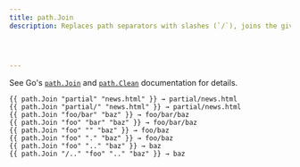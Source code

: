 ```yaml
---
title: path.Join
description: Replaces path separators with slashes (`/`), joins the given path elements into a single path, and returns the shortest path name equivalent to the result.




---
```


See Go's [`path.Join`] and [`path.Clean`] documentation for details.

[`path.Clean`]: https://pkg.go.dev/path#Clean
[`path.Join`]: https://pkg.go.dev/path#Join


```go-html-template
{{ path.Join "partial" "news.html" }} → partial/news.html
{{ path.Join "partial/" "news.html" }} → partial/news.html
{{ path.Join "foo/bar" "baz" }} → foo/bar/baz
{{ path.Join "foo" "bar" "baz" }} → foo/bar/baz
{{ path.Join "foo" "" "baz" }} → foo/baz
{{ path.Join "foo" "." "baz" }} → foo/baz
{{ path.Join "foo" ".." "baz" }} → baz
{{ path.Join "/.." "foo" ".." "baz" }} → baz
```
